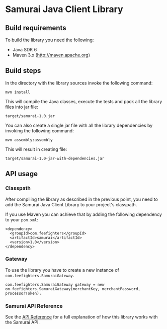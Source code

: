 Samurai Java Client Library
===========================

Build requirements
------------------

To build the library you need the following:

* Java SDK 6
* Maven 3.x (http://maven.apache.org)

Build steps
-----------

In the directory with the library sources invoke the following command:

    mvn install
    
This will compile the Java classes, execute the tests and pack all the library files into jar file:
    
    target/samurai-1.0.jar

You can also create a single jar file with all the library dependencies by invoking the following command:
    
    mvn assembly:assembly
    
This will result in creating file:
    
    target/samurai-1.0-jar-with-dependencies.jar    

API usage
---------

### Classpath

After compiling the library as described in the previous point, you need to add the Samurai Java Client Library to your project's classpath.

If you use Maven you can achieve that by adding the following dependency to your `pom.xml`:
 
    <dependency>
      <groupId>com.feefighters</groupId>
      <artifactId>samurai</artifactId>
      <version>1.0</version>
    </dependency>    
    
### Gateway

To use the library you have to create a new instance of `com.feefighters.SamuraiGateway`.

    com.feefighters.SamuraiGateway gateway = new om.feefighters.SamuraiGateway(merchantKey, merchantPassword, processorToken);
    

### Samurai API Reference

See the [API Reference](https://samurai.feefighters.com/developers/java/api-reference) for a full explanation of how this library works with the Samurai API.
    

